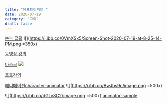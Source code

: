 ```yaml
---
title: "에프트이펙트 "
date: 2020-07-19
category: "그외"
draft: false
---
```

[눈누 글꼴](https://noonnu.cc/)
![](https://i.ibb.co/0VmXSx5/Screen-Shot-2020-07-19-at-8-25-14-PM.png =350x)


[동영상 강의 ](https://www.youtube.com/watch?v=ZJqNLtyTKJQ&list=PL25y0vNai5l8pJCo6ZVsSp3AqLwx33EnQ&index=27)


[마스크](https://www.youtube.com/watch?v=lvQgKa0CNkE&list=PL25y0vNai5l8pJCo6ZVsSp3AqLwx33EnQ&index=28)
![](https://i.ibb.co/CBTQ1Rm/Screen-Shot-2020-07-19-at-9-30-57-PM.png)


[포토강의](https://www.youtube.com/watch?v=5-RmbfQ6zFY&list=PLLtzrE3hP5SS6pPcZ43797J5tcvdBRMde&index=7)


[애니메이션character-animator](https://helpx.adobe.com/kr/adobe-character-animator/using/overview.html)
![](https://i.ibb.co/BwJbs9c/image.png =500x)

![](https://i.ibb.co/dGLv8C2/image.png =500x)
[animator-sample](https://www.youtube.com/watch?v=ISTy1k8J39c&list=TLPQMjAwNzIwMjBH7CoziMSofQ&index=4)
<!--stackedit_data:
eyJoaXN0b3J5IjpbNzU1NTYxMTE2LDY0MzYzMjgzOSwxNzYzMT
AyNjIwLDEzNDI4NzE4MzQsLTQ5NjQzNzczNSwxODQxODQzOTk1
XX0=
-->